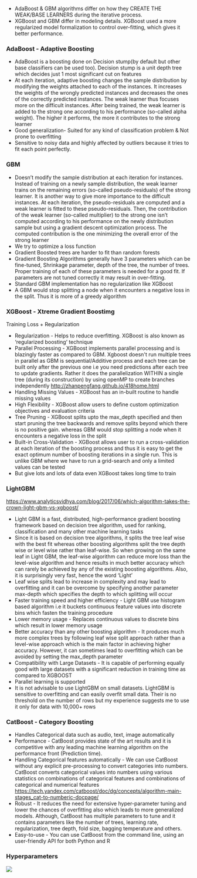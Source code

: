 * AdaBoost & GBM algorithms differ on how they CREATE THE WEAK/BASE LEARNERS during the iterative process.
* XGBoost and GBM differ in modeling details. XGBoost used a more regularized model formalization to control over-fitting, which gives it better performance.


### AdaBoost - Adaptive Boosting
* AdaBoost is a boosting done on Decision stump(by default but other base classifiers can be used too). Decision stump is a unit depth tree which decides just 1 most significant cut on features
* At each iteration, adaptive boosting changes the sample distribution by modifying the weights attached to each of the instances. It increases the weights of the wrongly predicted instances and decreases the ones of the correctly predicted instances. The weak learner thus focuses more on the difficult instances. After being trained, the weak learner is added to the strong one according to his performance (so-called alpha weight). The higher it performs, the more it contributes to the strong learner
* Good generalization- Suited for any kind of classification problem & Not prone to overfitting
* Sensitive to noisy data and highly affected by outliers because it tries to fit each point perfectly. 

### GBM 
* Doesn’t modify the sample distribution at each iteration for instances. Instead of training on a newly sample distribution, the weak learner trains on the remaining errors (so-called pseudo-residuals) of the strong learner. It is another way to give more importance to the difficult instances. At each iteration, the pseudo-residuals are computed and a weak learner is fitted to these pseudo-residuals. Then, the contribution of the weak learner (so-called multiplier) to the strong one isn’t computed according to his performance on the newly distribution sample but using a gradient descent optimization process. The computed contribution is the one minimizing the overall error of the strong learner
* We try to optimize a loss function
* Gradient Boosted trees are harder to fit than random forests
* Gradient Boosting Algorithms generally have 3 parameters which can be fine-tuned, Shrinkage parameter, depth of the tree, the number of trees. Proper training of each of these parameters is needed for a good fit. If parameters are not tuned correctly it may result in over-fitting.
* Standard GBM implementation has no regularization like XGBoost
* A GBM would stop splitting a node when it encounters a negative loss in the split. Thus it is more of a greedy algorithm

### XGBoost - Xtreme Gradient Boostimg
Training Loss + Regularization
* Regularization - Helps to reduce overfitting. XGBoost is also known as ‘regularized boosting‘ technique
* Parallel Processing - XGBoost implements parallel processing and is blazingly faster as compared to GBM. Xgboost doesn't run multiple trees in parallel as GBM is sequential/Additive process and each tree can be built only after the previous one i.e you need predictions after each tree to update gradients. Rather it does the parallelization WITHIN a single tree (during its construction) by using openMP to create branches independently
http://zhanpengfang.github.io/418home.html
* Handling Missing Values - XGBoost has an in-built routine to handle missing values
* High Flexibility - XGBoost allow users to define custom optimization objectives and evaluation criteria
* Tree Pruning - XGBoost splits upto the max_depth specified and then start pruning the tree backwards and remove splits beyond which there is no positive gain. whereas GBM would stop splitting a node when it encounters a negative loss in the split
* Built-in Cross-Validation - XGBoost allows user to run a cross-validation at each iteration of the boosting process and thus it is easy to get the exact optimum number of boosting iterations in a single run. This is unlike GBM where we have to run a grid-search and only a limited values can be tested
* But give lots and lots of data even XGBoost takes long time to train

### LightGBM
https://www.analyticsvidhya.com/blog/2017/06/which-algorithm-takes-the-crown-light-gbm-vs-xgboost/
* Light GBM is a fast, distributed, high-performance gradient boosting framework based on decision tree algorithm, used for ranking, classification and many other machine learning tasks
* Since it is based on decision tree algorithms, it splits the tree leaf wise with the best fit whereas other boosting algorithms split the tree depth wise or level wise rather than leaf-wise. So when growing on the same leaf in Light GBM, the leaf-wise algorithm can reduce more loss than the level-wise algorithm and hence results in much better accuracy which can rarely be achieved by any of the existing boosting algorithms. Also, it is surprisingly very fast, hence the word ‘Light’
* Leaf wise splits lead to increase in complexity and may lead to overfitting and it can be overcome by specifying another parameter max-depth which specifies the depth to which splitting will occur
* Faster training speed and higher efficiency - Light GBM use histogram based algorithm i.e it buckets continuous feature values into discrete bins which fasten the training procedure
* Lower memory usage - Replaces continuous values to discrete bins which result in lower memory usage
* Better accuracy than any other boosting algorithm - It produces much more complex trees by following leaf wise split approach rather than a level-wise approach which is the main factor in achieving higher accuracy. However, it can sometimes lead to overfitting which can be avoided by setting the max_depth parameter
* Compatibility with Large Datasets - It is capable of performing equally good with large datasets with a significant reduction in training time as compared to XGBOOST
* Parallel learning is supported
* It is not advisable to use LightGBM on small datasets. LightGBM is sensitive to overfitting and can easily overfit small data. Their is no threshold on the number of rows but my experience suggests me to use it only for data with 10,000+ rows

### CatBoost - Category Boosting
* Handles Categorical data such as audio, text, image automatically 
* Performance - CatBoost provides state of the art results and it is competitive with any leading machine learning algorithm on the performance front (Prediction time). 
* Handling Categorical features automatically - We can use CatBoost without any explicit pre-processing to convert categories into numbers. CatBoost converts categorical values into numbers using various statistics on combinations of categorical features and combinations of categorical and numerical features
https://tech.yandex.com/catboost/doc/dg/concepts/algorithm-main-stages_cat-to-numberic-docpage/
* Robust - It reduces the need for extensive hyper-parameter tuning and lower the chances of overfitting also which leads to more generalized models. Although, CatBoost has multiple parameters to tune and it contains parameters like the number of trees, learning rate, regularization, tree depth, fold size, bagging temperature and others. 
* Easy-to-use - You can use CatBoost from the command line, using an user-friendly API for both Python and R

### Hyperparameters
![](https://cdn-images-1.medium.com/max/1000/1*A0b_ahXOrrijazzJengwYw.png)
